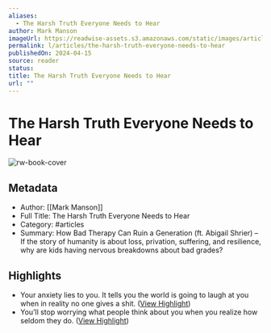 ```yaml
---
aliases:
  - The Harsh Truth Everyone Needs to Hear
author: Mark Manson
imageUrl: https://readwise-assets.s3.amazonaws.com/static/images/article2.74d541386bbf.png
permalink: l/articles/the-harsh-truth-everyone-needs-to-hear
publishedOn: 2024-04-15
source: reader
status: 
title: The Harsh Truth Everyone Needs to Hear
url: ""
---
```

# The Harsh Truth Everyone Needs to Hear

![rw-book-cover](https://readwise-assets.s3.amazonaws.com/static/images/article2.74d541386bbf.png)

## Metadata

- Author: [[Mark Manson]]
- Full Title: The Harsh Truth Everyone Needs to Hear
- Category: #articles
- Summary: How Bad Therapy Can Ruin a Generation (ft. Abigail Shrier) – If the story of humanity is about loss, privation, suffering, and resilience, why are kids having nervous breakdowns about bad grades?

## Highlights

- Your anxiety lies to you. It tells you the world is going to laugh at you when in reality no one gives a shit. ([View Highlight](https://read.readwise.io/read/01hvhg3d7zyjdptbccr6p68tzn))
- You’ll stop worrying what people think about you when you realize how seldom they do. ([View Highlight](https://read.readwise.io/read/01hvhg3vtebv9xanc64j150w8r))
